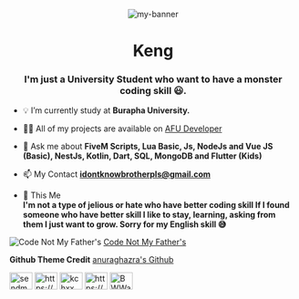<p align="center">
  <img src="https://media.discordapp.net/attachments/932588980258607124/1085177705420570705/AFU-Logo.png" alt="my-banner"/>
</p>

<h1 align="center"> Keng </h1>
<h3 align="center">I'm just a University Student who want to have a monster coding skill 😃.</h3>

- 💡 I’m currently study at **Burapha University.**

- 👨‍💻 All of my projects are available on [AFU Developer](https://awayfromus.dev)

- 💬 Ask me about **FiveM Scripts, Lua Basic, Js, NodeJs and Vue JS (Basic), NestJs, Kotlin, Dart, SQL, MongoDB and Flutter (Kids)**

- 📫 My Contact **idontknowbrotherpls@gmail.com**

- 🧐 This Me  
  **I'm not a type of jelious or hate who have better coding skill If I found someone who have better skill I like to stay, learning, asking from them I just want to grow.    Sorry for my English skill 😅**


![ Code Not My Father's ](https://github-readme-stats.vercel.app/api?username=idontknowtoobrother&show_icons=true&theme=dark&count_private=true)
[ Code Not My Father's ](https://github-readme-stats.vercel.app/api?username=idontknowtoobrother&count_private=true&show_icons=true&theme=radical)

**Github Theme Credit**
[ anuraghazra's Github ](https://github.com/anuraghazra/github-readme-stats)




<p align="left">
<a href="https://twitter.com/sendmetobaal" target="blank"><img align="center" src="https://raw.githubusercontent.com/rahuldkjain/github-profile-readme-generator/master/src/images/icons/Social/twitter.svg" alt="sendmetobaal" height="30" width="40" /></a>
<a href="https://fb.com/https://web.facebook.com/xin.jakkrit.5/" target="blank"><img align="center" src="https://raw.githubusercontent.com/rahuldkjain/github-profile-readme-generator/master/src/images/icons/Social/facebook.svg" alt="https://web.facebook.com/xin.jakkrit.5/" height="30" width="40" /></a>
<a href="https://instagram.com/kchxx" target="blank"><img align="center" src="https://raw.githubusercontent.com/rahuldkjain/github-profile-readme-generator/master/src/images/icons/Social/instagram.svg" alt="kchxx" height="30" width="40" /></a>
<a href="https://www.youtube.com/c/https://www.youtube.com/channel/uc06nw_cucixuvgchzdhzzpq" target="blank"><img align="center" src="https://raw.githubusercontent.com/rahuldkjain/github-profile-readme-generator/master/src/images/icons/Social/youtube.svg" alt="https://www.youtube.com/channel/uc06nw_cucixuvgchzdhzzpq" height="30" width="40" /></a>
<a href="https://discord.gg/BWWac9KYXj" target="blank"><img align="center" src="https://raw.githubusercontent.com/rahuldkjain/github-profile-readme-generator/master/src/images/icons/Social/discord.svg" alt="BWWac9KYXj" height="30" width="40" /></a>
</p>

